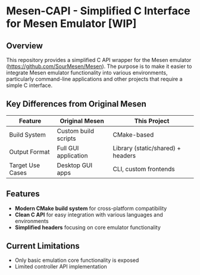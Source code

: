 # Mesen-CAPI - Simplified C Interface for Mesen Emulator [WIP]

## Overview

This repository provides a simplified C API wrapper for the Mesen emulator (https://github.com/SourMesen/Mesen). The purpose is to make it easier to integrate Mesen emulator functionality into various environments, particularly command-line applications and other projects that require a simple C interface.

## Key Differences from Original Mesen

| Feature               | Original Mesen | This Project |
|-----------------------|----------------|-------------|
| Build System          | Custom build scripts | CMake-based |
| Output Format         | Full GUI application | Library (static/shared) + headers |
| Target Use Cases      | Desktop GUI apps | CLI, custom frontends |


## Features

- **Modern CMake build system** for cross-platform compatibility
- **Clean C API** for easy integration with various languages and environments
- **Simplified headers** focusing on core emulator functionality
<!-- - **Reduced dependencies** compared to full GUI version -->


## Current Limitations

- Only basic emulation core functionality is exposed
- Limited controller API implementation
